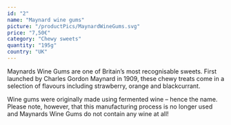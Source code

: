 ```yaml
---
id: "2"
name: "Maynard wine gums"
picture: "/productPics/MaynardWineGums.svg"
price: "7,50€"
category: "Chewy sweets"
quantity: "195g"
country: "UK"
---
```

Maynards Wine Gums are one of Britain’s most recognisable sweets. First launched by Charles Gordon Maynard in 1909, these chewy treats come in a selection of flavours including strawberry, orange and blackcurrant.

Wine gums were originally made using fermented wine – hence the name. Please note, however, that this manufacturing process is no longer used and Maynards Wine Gums do not contain any wine at all!